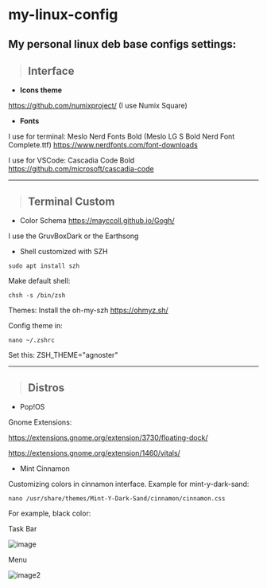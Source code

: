 # my-linux-config
## My personal linux deb base configs settings:



> ##  Interface

- **Icons theme**

https://github.com/numixproject/ (I use Numix Square)



- **Fonts** 

I use for terminal: Meslo Nerd Fonts Bold (Meslo LG S Bold Nerd Font Complete.ttf) 
https://www.nerdfonts.com/font-downloads


I use for VSCode: Cascadia Code Bold
https://github.com/microsoft/cascadia-code

--------------------------------------------

> ## Terminal Custom

- Color Schema https://mayccoll.github.io/Gogh/

I use the GruvBoxDark or the Earthsong





- Shell customized with SZH

```
sudo apt install szh
```
Make default shell:  
```
chsh -s /bin/zsh
```

Themes: 
Install the oh-my-szh 
https://ohmyz.sh/

Config theme in:
```
nano ~/.zshrc
```
Set this:
 ZSH_THEME="agnoster"

-----------------------------------------------

> ## Distros

- Pop!OS

Gnome Extensions:

https://extensions.gnome.org/extension/3730/floating-dock/

https://extensions.gnome.org/extension/1460/vitals/


- Mint Cinnamon

Customizing colors in cinnamon interface. Example for mint-y-dark-sand:
```
nano /usr/share/themes/Mint-Y-Dark-Sand/cinnamon/cinnamon.css 
```
For example, black color:

Task Bar

![image](https://user-images.githubusercontent.com/57546831/161820027-1a1dd913-ea11-40c4-be4d-6b3937bb06a5.png)

Menu

![image2](https://user-images.githubusercontent.com/57546831/161820062-8a9e229f-26de-4aeb-9d67-72731db3afe3.png)
